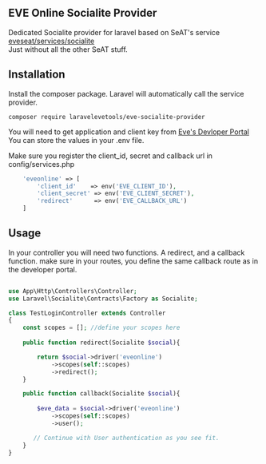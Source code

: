 
## EVE Online Socialite Provider
Dedicated Socialite provider for laravel based on SeAT's service [eveseat/services/socialite](https://github.com/eveseat/services/tree/master/src/Socialite/EveOnline) <br>
Just without all the other SeAT stuff.

## Installation
Install the composer package. Laravel will automatically call the service provider.
```
composer require laravelevetools/eve-socialite-provider
```

You will need to get application and client key from [Eve's Devloper Portal](https://developers.eveonline.com/) <br>
You can store the values in your .env file.

Make sure you register the client_id, secret and callback url in config/services.php

```php
    'eveonline' => [
        'client_id'    => env('EVE_CLIENT_ID'),
        'client_secret' => env('EVE_CLIENT_SECRET'),
        'redirect'      => env('EVE_CALLBACK_URL')
    ]
```

## Usage

In your controller you will need two functions. A redirect, and a callback function.
make sure in your routes, you define the same callback route as in the developer portal.

```php

use App\Http\Controllers\Controller;
use Laravel\Socialite\Contracts\Factory as Socialite;

class TestLoginController extends Controller
{
    const scopes = []; //define your scopes here
    
    public function redirect(Socialite $social){

        return $social->driver('eveonline')
            ->scopes(self::scopes)
            ->redirect();
    }

    public function callback(Socialite $social){
        
        $eve_data = $social->driver('eveonline')
            ->scopes(self::scopes)
            ->user();

       // Continue with User authentication as you see fit.
    }
}
```